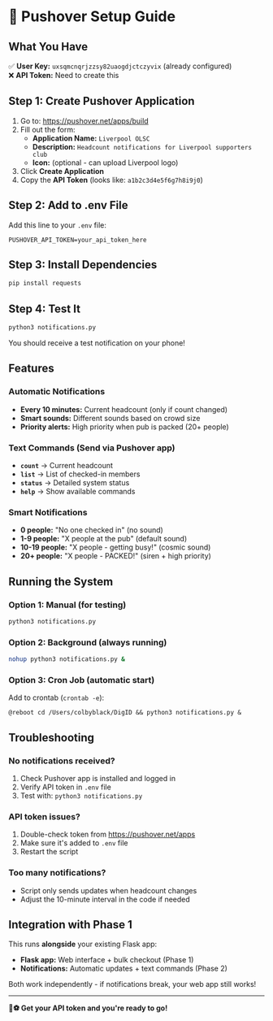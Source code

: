# 📱 Pushover Setup Guide

## What You Have

✅ **User Key:** `uxsqmcnqrjzzsy82uaogdjctczyvix` (already configured)  
❌ **API Token:** Need to create this

## Step 1: Create Pushover Application

1. Go to: https://pushover.net/apps/build
2. Fill out the form:
   - **Application Name:** `Liverpool OLSC`
   - **Description:** `Headcount notifications for Liverpool supporters club`
   - **Icon:** (optional - can upload Liverpool logo)
3. Click **Create Application**
4. Copy the **API Token** (looks like: `a1b2c3d4e5f6g7h8i9j0`)

## Step 2: Add to .env File

Add this line to your `.env` file:
```
PUSHOVER_API_TOKEN=your_api_token_here
```

## Step 3: Install Dependencies

```bash
pip install requests
```

## Step 4: Test It

```bash
python3 notifications.py
```

You should receive a test notification on your phone!

## Features

### Automatic Notifications
- **Every 10 minutes:** Current headcount (only if count changed)
- **Smart sounds:** Different sounds based on crowd size
- **Priority alerts:** High priority when pub is packed (20+ people)

### Text Commands (Send via Pushover app)
- **`count`** → Current headcount
- **`list`** → List of checked-in members
- **`status`** → Detailed system status
- **`help`** → Show available commands

### Smart Notifications
- **0 people:** "No one checked in" (no sound)
- **1-9 people:** "X people at the pub" (default sound)
- **10-19 people:** "X people - getting busy!" (cosmic sound)
- **20+ people:** "X people - PACKED!" (siren + high priority)

## Running the System

### Option 1: Manual (for testing)
```bash
python3 notifications.py
```

### Option 2: Background (always running)
```bash
nohup python3 notifications.py &
```

### Option 3: Cron Job (automatic start)
Add to crontab (`crontab -e`):
```
@reboot cd /Users/colbyblack/DigID && python3 notifications.py &
```

## Troubleshooting

### No notifications received?
1. Check Pushover app is installed and logged in
2. Verify API token in `.env` file
3. Test with: `python3 notifications.py`

### API token issues?
1. Double-check token from https://pushover.net/apps
2. Make sure it's added to `.env` file
3. Restart the script

### Too many notifications?
- Script only sends updates when headcount changes
- Adjust the 10-minute interval in the code if needed

## Integration with Phase 1

This runs **alongside** your existing Flask app:
- **Flask app:** Web interface + bulk checkout (Phase 1)
- **Notifications:** Automatic updates + text commands (Phase 2)

Both work independently - if notifications break, your web app still works!

---

**🔴⚽ Get your API token and you're ready to go!**
